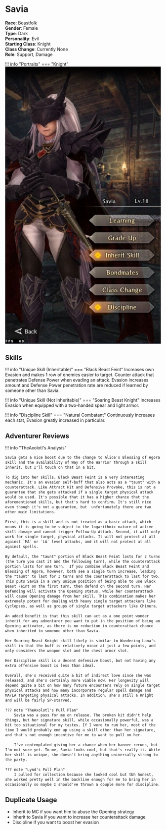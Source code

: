 # Savia

**Race**: Beastfolk  
**Gender**: Female  
**Type**: Dark  
**Personality**: Evil  
**Starting Class**: Knight  
**Class Change**: Currently None  
**Role**: Support, Damage

!!! info "Portraits"
    === "Knight"
        ![](../img/savia-knight.jpg)


## Skills

!!! info "Unique Skill (Inheritable)"
    === "Black Beast Feint"
        Increases own Evasion and makes 1 row of enemies easier to target. Counter attack that penetrates Defense Power when evading an attack. Evasion increases amount and Defense Power penetration rate are reduced if learned by someone other than Savia.

!!! info "Unique Skill (Not Inheritable)"
    === "Soaring Beast Knight"
        Increases Evasion when equipped with a two-handed spear and light armor.

!!! info "Discipline Skill"
    === "Natural Combatant"
        Continuously increases each stat, Evasion greatly increased in particular.

## Adventurer Reviews

!!! info "TheAxolotl's Analysis"

    Savia gets a nice boost due to the change to Alice's Blessing of Agora skill and the availability of Way of the Warrior through a skill inherit, but I'll touch on that in a bit.

    To dig into her skills, Black Beast Feint is a very interesting mechanic. It's an evasion self-buff that also acts as a "taunt" with a counterattack. Like Attract Hit and Defensive Provoke, this is not a guarantee that she gets attacked if a single target physical attack would be used. It's possible that it has a higher chance that the aforementioned skills, but that's hard to confirm. It's still nice even though it's not a guarantee, but  unfortunately there are two other main limitations.

    First, this is a skill and is not treated as a basic attack, which means it is going to be subject to the logarithmic nature of active skill damage and cannot trigger Follow-Up Attack. Second, it will only work for single target, physical attacks. It will not protect at all against `MA` or `LA` level attacks, and it will not protect at all against spells.

    By default, the "taunt" portion of Black Beast Feint lasts for 2 turns (the turn you cast it and the following turn), while the counterattack portion lasts for one turn.  If you combine Black Beast Feint and Blessing of Agora, however, both see a single turn increase, leading the "taunt" to last for 3 turns and the counterattack to last for two. This puts Savia in a very unique position of being able to use Black Beast Feint on the first turn, then defend on the second turn. Her Defending will activate the Opening status, while her counterattack will cause Opening damage from her skill. This combination makes her extremely potent for dealing with heavy single target attackers like Cyclopses, as well as groups of single target attackers like Chimera.

    An added benefit is that this skill can act as a one point wonder inherit for any adventurer you want to put in the position of being an Opening activator, as there is no reduction in counterattack chance when inherited to someone other than Savia.

    Her Soaring Beast Knight skill likely is similar to Wandering Lana's skill in that the buff is relatively minor at just a few points, and only considers the weapon slot and the chest armor slot.

    Her Discipline skill is a decent defensive boost, but not having any extra offensive boost is less than ideal.

    Overall, she's received quite a bit of indirect love since she was released, and she's certainly more viable now. Her longevity will depend quite a bit on how many future encounters rely on single target physical attacks and how many incorporate regular spell damage and MA/LA targeting physical attacks. In addition, she's still a Knight and will be fairly SP-starved.

    ??? note "TheAxolotl's Pull Plan"
        Savia was a pass for me on release. The broken kit didn't help things, but her signature skill, while occasionally powerful, was a bit too situational for my tastes. If I were to run her, most of the time I would probably end up using a skill other than her signature, and that's not enough incentive for me to want to pull on her.

        I've contemplated giving her a chance when her banner reruns, but I'm not sure yet. To me, Savia looks cool, but that's really it. While her skill is unique, she doesn't bring anything universally strong to the party.

    ??? note "Lynd's Pull Plan"
        I pulled for collection because she looked cool but tbh honest, she worked pretty well in the backline enough for me to bring her in occasionally so maybe I should've thrown a couple more for discipline.
    
## Duplicate Usage

* Inherit to MC if you want him to abuse the Opening strategy
* Inherit to Savia if you want to increase her counterattack damage
* Discipline if you want to boost her evasion
